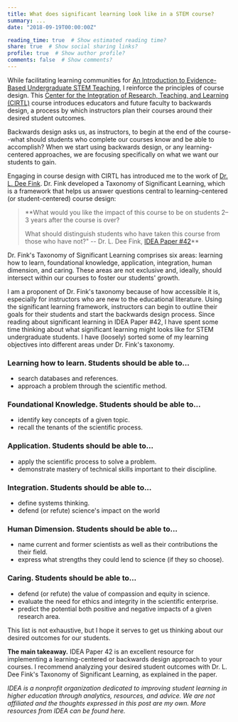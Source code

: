 ```yaml
---
title: What does significant learning look like in a STEM course?
summary: ...
date: "2018-09-19T00:00:00Z"

reading_time: true  # Show estimated reading time?
share: true  # Show social sharing links?
profile: true  # Show author profile?
comments: false  # Show comments?
---
```

While facilitating learning communities for [An Introduction to Evidence-Based Undergraduate STEM Teaching](http://stemteachingcourse.org/), I reinforce the principles of course design. This [Center for the Integration of Research, Teaching, and Learning (CIRTL)](https://www.cirtl.net/) course introduces educators and future faculty to backwards design, a process by which instructors plan their courses around their desired student outcomes.

Backwards design asks us, as instructors, to begin at the end of the course--what should students who complete our courses know and be able to accomplish? When we start using backwards design, or any learning-centered approaches, we are focusing specifically on what we want our students to gain.

Engaging in course design with CIRTL has introduced me to the work of [Dr. L. Dee Fink](http://finkconsulting.info/). Dr. Fink developed a Taxonomy of Significant Learning, which is a framework that helps us answer questions central to learning-centered (or student-centered) course design:

>**What would you like the impact of this course to be on students 2–3 years after the course is over?
>
>What should distinguish students who have taken this course from those who have not?"
>-- Dr. L. Dee Fink, [IDEA Paper #42](https://www.ideaedu.org/Portals/0/Uploads/Documents/IDEA%20Papers/IDEA%20Papers/Idea_Paper_42.pdf)**

Dr. Fink's Taxonomy of Significant Learning comprises six areas: learning how to learn, foundational knowledge, application, integration, human dimension, and caring. These areas are not exclusive and, ideally, should intersect within our courses to foster our students' growth.

I am a proponent of Dr. Fink's taxonomy because of how accessible it is, especially for instructors who are new to the educational literature. Using the significant learning framework, instructors can begin to outline their goals for their students and start the backwards design process. Since reading about significant learning in IDEA Paper #42, I have spent some time thinking about what significant learning might looks like for STEM undergraduate students. I have (loosely) sorted some of my learning objectives into different areas under Dr. Fink's taxonomy.

### Learning how to learn. Students should be able to…
* search databases and references.
* approach a problem through the scientific method.

### Foundational Knowledge. Students should be able to…
* identify key concepts of a given topic.
* recall the tenants of the scientific process.

### Application. Students should be able to…
* apply the scientific process to solve a problem.
* demonstrate mastery of technical skills important to their discipline.

### Integration. Students should be able to…
* define systems thinking.
* defend (or refute) science's impact on the world

### Human Dimension. Students should be able to…
* name current and former scientists as well as their contributions the their field.
* express what strengths they could lend to science (if they so choose).

### Caring. Students should be able to…
* defend (or refute) the value of compassion and equity in science.
* evaluate the need for ethics and integrity in the scientific enterprise.
* predict the potential both positive and negative impacts of a given research area.

This list is not exhaustive, but I hope it serves to get us thinking about our desired outcomes for our students.

**The main takeaway.** IDEA Paper 42 is an excellent resource for implementing a learning-centered or backwards design approach to your courses. I recommend analyzing your desired student outcomes with Dr. L. Dee Fink's Taxonomy of Significant Learning, as explained in the paper.

*IDEA is a nonprofit organization dedicated to improving student learning in higher education through analytics, resources, and advice. We are not affiliated and the thoughts expressed in this post are my own. More resources from IDEA can be found here.*
